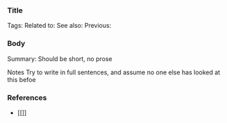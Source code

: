 ### Title
Tags: 
Related to: 
See also: 
Previous:

### Body
Summary: Should be short, no prose

Notes
Try to write in full sentences, and assume no one else has looked at this befoe

### References
- [[]]
